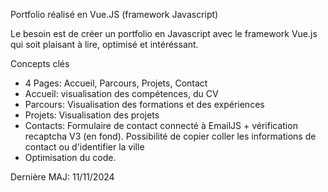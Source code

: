 Portfolio réalisé en Vue.JS (framework Javascript)

Le besoin est de créer un portfolio en Javascript avec le framework Vue.js qui soit plaisant à lire, optimisé et intéréssant.

Concepts clés

- 4 Pages: Accueil, Parcours, Projets, Contact
- Accueil: visualisation des compétences, du CV
- Parcours: Visualisation des formations et des expériences
- Projets: Visualisation des projets
- Contacts: Formulaire de contact connecté à EmailJS + vérification recaptcha V3 (en fond). Possibilité de copier coller les informations de contact ou d'identifier la ville
- Optimisation du code.

Dernière MAJ: 11/11/2024
